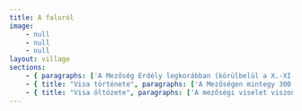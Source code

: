 ```yaml
---
title: A faluról
image: 
    - null
    - null
    - null
layout: village
sections:
    - { paragraphs: ['A Mezőség Erdély legkorábban (körülbelül a X.-XI. században) magyarok által benépesített területei közé tartozik. A letelepült Borsa nemzetségek hadászatilag is igyekeztek biztosítani területeiket, ezért „gyepüket” alkottak. A középkorig viszonylag sűrűn magyarlakta vidék volt, de a Szamos vonalától északra a betelepülés csak a XII.-XIII. század folyamán indult el és még a XVI. században is tartott. A magyarok által üresen hagyott vidékekre települt be később a románság, melyek életmódja nem kívánt művelhető területet, valamint ide telepítették az északi védővonal megerősítésére a szászokat is a XII. század második felében.'] }
    - { title: "Visa története", paragraphs: ['A Mezőségen mintegy 300 magyarok, románok és szászok lakta község található. A Mezőség magyar lakossága szigetcsoport-szerűen szétszóródva, román falvak közé ékelődve élt és él. Ennek következtében népi kultúrájuk archaikus magyar paraszti kultúra, amely kölcsönhatásban volt a környező nemzetiségekkel. Ez a Közép-Erdélyi tájegység őrzött meg a legtöbbet az erdélyi reneszánsz és barokk örökségéből. A későbbi, magyarországi új stílus és más idegen, polgári hatások ide csak későn jutottak el. A magyar, román, cigány és szász kultúra összefonódása, kölcsönhatása itt fokozta legmagasabbra az erdélyi tánc- és zenekincs gazdagságát. A Mezőségen teljesen összemosódott a magyar és román jellegzetességek határa, mind életmódban, öltözködésben, és egyféle zenei-, táncbeli kétnyelvűség alakult ki.', 'Visa település Kolozs megye keleti részén fekszik, a történelmi Kolozs- és Szolnok-Doboka vármegye határán. A falu lakossága megközelítőleg 600 fő, amelyből 80% református magyar, 19% ortodox román és 1% cigány nemzetiségű. A múltban jelentős szőlő- és bortermő vidék volt. Ma megélhetésüket jórészt a hagyományos földművelés és állattenyésztés biztosítja, bár ez az utóbbi évtizedben fokozatosan visszaszorul. Manapság a visaiak túlnyomó része a környéken megtelepedett üzemekben és gyárakban dolgozik.', 'A falu a csiszolt kőkorszak óta lakott terület. A római korban Dácia provincia északi határterülete. A római korból pénzérméket és egy a szőlő és borkultúrára utaló Szilenosz szobrocskát találtak.', 'A XVI. században Kolozsvárt és környékét is elérik a református tanok, Visa katolikus lakossága is református lett, templomával együtt. A visai református közösség még francia kálvinista (hugenotta) menekülőket is befogadott, akiknek ma is a faluban élnek a leszármazottaik. 1703 novemberében Visa közelében a bonchidai réten ütközött meg II. Rákóczi Ferenc fejedelem kuruc serege a labanc csapatokkal. Az 1711-es pestisjárványnak Visán 292-en estek áldozatul. A faluban az 1733-as népszámlálás szerint Visában 30 román család is élt (kb. 150 személy). A XVIII. század folyamán alakult ki Mezőség „trianonig” érvényes nemzetiségi képe, melyben a magyarok ezen a vidéken szórványban élnek.', 'Visa az 1940-es években elkezdődött folklórgyűjtések, valamint később a visai származású fiatalok kolozsvári táncházban való jelenléte miatt egyre ismertebbé vált a folkloristák és a táncházas közönség előtt. Ennek eredménye, hogy az 1990-es évektől valóságos folkturizmus indult meg a falu felé, ezzel Visában a hagyományok megőrzését, újjáélesztését magával hozva. Ennek, valamint a falu földrajzi-, infrastrukturális és etnikai szempontból elszigetelt helyzetének köszönhető, hogy Visában még az 1990-es évek végén is megfigyelhetőek voltak olyan folklór jelenségek, amelyek a környező falvakban már 15-20 éve kikoptak. Itt a népviselet még minden háznál megtalálható, templomi és ünnepi alkalmakon még mindig használatban vannak.'] }
    - { title: "Visa öltözete", paragraphs: ['A mezőségi viselet viszonylag egységes. Egyik fő jellemzője, hogy kerülte az élénk színeket. A bőrruhákat leszámítva hímzést, díszítést alig alkalmaztak. Emberemlékezet óta ruháikat mind házilag előállított anyagból, házilag készítették, a felső ruhadarabok egy részét (mejjrevalót, csizmát, bőr övet) viszont már századok óta a közeli vásárokon, de gyakran kisebb falvakban is dolgozó mesterekkel állították elő. A juhbőr mejjrevalókat a közeli Keszüben szűccsel csináltatták, vagy Szamosújváron vették.', 'A mezőségi népi öltözetnek első tekintetre nem volt „nemzeti” jellege. A két nemzetiség hosszú századokon át osztozott a jobbágysorban, és a nagyszámú vegyes lakosságú faluban kölcsönösen beszélték egymás nyelvét, egészen az együttes kalákákig, fonókig, sőt vegyes házasságokig együtt éltek. A többnyire csak a helybeliek által ismert néhány apró jelentéshordozó elem kivételével a románok és magyarok öltözetében nem volt lényegi különbség. A belső-mezőségi magyar viselet vizsgálója 1938-ban ezt írja: „a kolozsvári vásáron, ha megjelennek, mindenki románnak tartja őket.”', 'A román és magyar középkorú férfiak öltözete egyaránt bocskor és csizma, bő gatya, szürke harisnya és szürke vagy fekete mellény, szalma- vagy szőrkalap volt. A román és magyar nőké pedig egyaránt fekete csizma, magas nyakú férfias ingre és pendelyre vett lajbisköntös, és a fejkendő. Még az átmeneti színek –krémszín, barna, szürke, rózsaszín, stb.- kedvelése, az erős színek, tarkaság kerülése is egyaránt jellemző a mezőségi nőkre, nemzetiségre való különbség nélkül. Csak az öregemberek mejjrevalójának oldalt vagy elöl gombolása, és a legények jobbról vagy balról tett bokrétája, a lányok hajába font piros-sárga-kék vagy csak piros pántlikája jelezte a román vagy magyar nemzetiséghez való tartózást.', 'A magyar női ing férfias szabású, bevarrt és végig bő ujjú, széles nyakkal és csipkés gallérral. A 20-as, 30-as évektől kezdve egyaránt viselték ezt a kézelős magyar inget, és az állami iskolák által bevezetni szándékozott romános lobogós ujjú, nemzeti inget. Ennek a központilag irányított hatásnak köszönhetően váltak az 1930-40-es évekre jól megkülönböztethetővé a magyarok és románok. A magyar nők öltözete megmaradt a régi formánál, a férfiaknál divatba jött a fekete posztó öltözet viselése. A románság teljesen elhagyva régi, hagyományos viseletét, a „nemzetinek” nevezett ruhát kezdte hordani.'] }
---
```

